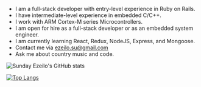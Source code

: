 - I am a full-stack developer with entry-level experience in Ruby on Rails.
- I have intermediate-level experience in embedded C/C++.
- I work with ARM Cortex-M series Microcontrollers.
- I am open for hire as a full-stack developer or as an embedded system engineer.
- I am currently learning React, Redux, NodeJS, Express, and Mongoose.
- Contact me via ezeilo.su@gmail.com
- Ask me about country music and code.

![Sunday Ezeilo's GitHub stats](https://github-readme-stats.vercel.app/api?username=ezeilo-su&show_icons=true&theme=radical)

[![Top Langs](https://github-readme-stats.vercel.app/api/top-langs/?username=ezeilo-su)](https://github.com/ezeilo-su/github-readme-stats)
